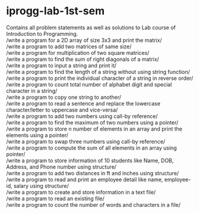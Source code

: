 # iprogg-lab-1st-sem
Contains all problem statements as well as solutions to Lab course of Introduction to Programming. <br>
/write a program for a 2D array of size 3x3 and print the matrix/ <br>
/write a program to add two matrices of same size/ <br>
/write a program for multiplication of two square matrices/ <br>
/write a program to find the sum of right diagonals of a matrix/ <br>
/write a program to input a string and print it/<br>
/write a program to find the length of a string without using string function/ <br>
/write a program to print the individual character of a string in reverse order/ <br>
/write a program to count total number of alphabet digit and special character in a string/ <br>
/write a program to copy one string to another/ <br>
/write a program to read a sentence and replace the lowercase character/letter to uppercase and vice-versa/ <br>
/write a program to add two numbers using call-by reference/ <br>
/write a program to find the maximum of two numbers using a pointer/ <br>
/write a program to store n number of elements in an array and print the elements using a pointer/ <br>
/write a program to swap three numbers using call-by reference/ <br>
/write a program to compute the sum of all elements in an array using pointer/ <br>
/write a program to store information of 10 students like Name, DOB, Address, and Phone number using structure/ <br>
/write a program to add two distances in ft and inches using structure/ <br>
/write a program to read and print an employee detail like name, employee-id, salary using structure/ <br>
/write a program to create and store information in a text file/ <br>
/write a program to read an existing file/ <br>
/write a program to count the number of words and characters in a file/ <br>
